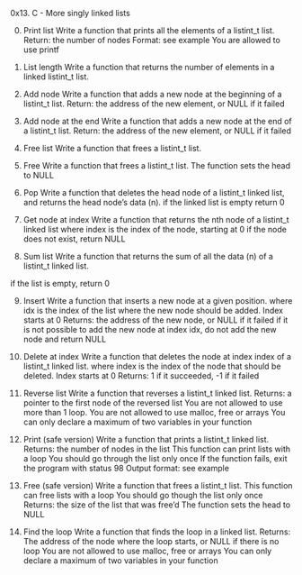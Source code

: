 0x13. C - More singly linked lists

0. Print list
Write a function that prints all the elements of a listint_t list.
Return: the number of nodes
Format: see example
You are allowed to use printf

1. List length
Write a function that returns the number of elements in a linked listint_t list.

2. Add node
Write a function that adds a new node at the beginning of a listint_t list.
Return: the address of the new element, or NULL if it failed

3. Add node at the end
Write a function that adds a new node at the end of a listint_t list.
Return: the address of the new element, or NULL if it failed

4. Free list
Write a function that frees a listint_t list.

5. Free
Write a function that frees a listint_t list.
The function sets the head to NULL

6. Pop
Write a function that deletes the head node of a listint_t linked list, and returns the head node’s data (n).
if the linked list is empty return 0

7. Get node at index
Write a function that returns the nth node of a listint_t linked list
where index is the index of the node, starting at 0
if the node does not exist, return NULL

8. Sum list
Write a function that returns the sum of all the data (n) of a listint_t linked list.

if the list is empty, return 0

9. Insert
Write a function that inserts a new node at a given position.
where idx is the index of the list where the new node should be added. Index starts at 0
Returns: the address of the new node, or NULL if it failed
if it is not possible to add the new node at index idx, do not add the new node and return NULL

10. Delete at index
Write a function that deletes the node at index index of a listint_t linked list.
where index is the index of the node that should be deleted. Index starts at 0
Returns: 1 if it succeeded, -1 if it failed

11. Reverse list
Write a function that reverses a listint_t linked list.
Returns: a pointer to the first node of the reversed list
You are not allowed to use more than 1 loop.
You are not allowed to use malloc, free or arrays
You can only declare a maximum of two variables in your function

12. Print (safe version)
Write a function that prints a listint_t linked list.
Returns: the number of nodes in the list
This function can print lists with a loop
You should go through the list only once
If the function fails, exit the program with status 98
Output format: see example

13. Free (safe version)
Write a function that frees a listint_t list.
This function can free lists with a loop
You should go though the list only once
Returns: the size of the list that was free’d
The function sets the head to NULL

14. Find the loop
Write a function that finds the loop in a linked list.
Returns: The address of the node where the loop starts, or NULL if there is no loop
You are not allowed to use malloc, free or arrays
You can only declare a maximum of two variables in your function
